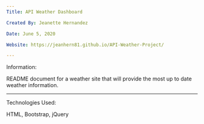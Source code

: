 ```yaml
---
Title: API Weather Dashboard

Created By: Jeanette Hernandez

Date: June 5, 2020

Website: https://jeanhern81.github.io/API-Weather-Project/

---
```

Information:

README document for a weather site that will provide the most up to date weather information.

---
Technologies Used:

HTML, Bootstrap, jQuery




